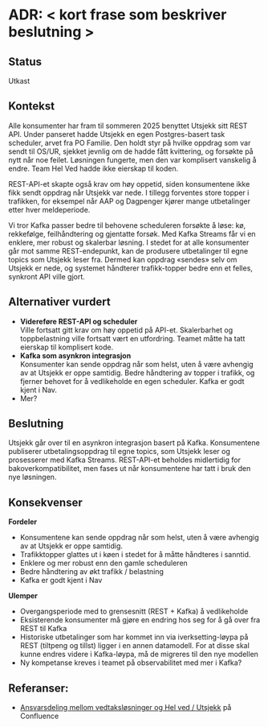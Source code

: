 # ADR: < kort frase som beskriver beslutning >

## Status

Utkast

## Kontekst
Alle konsumenter har fram til sommeren 2025 benyttet Utsjekk sitt REST API. Under panseret hadde Utsjekk en egen Postgres-basert task scheduler, arvet fra PO Familie. Den holdt styr på hvilke oppdrag som var sendt til OS/UR, sjekket jevnlig om de hadde fått kvittering, og forsøkte på nytt når noe feilet. Løsningen fungerte, men den var komplisert vanskelig å endre. Team Hel Ved hadde ikke eierskap til koden.

REST-API-et skapte også krav om høy oppetid, siden konsumentene ikke fikk sendt oppdrag når Utsjekk var nede. I tillegg forventes store topper i trafikken, for eksempel når AAP og Dagpenger kjører mange utbetalinger etter hver meldeperiode.

Vi tror Kafka passer bedre til behovene scheduleren forsøkte å løse: kø, rekkefølge, feilhåndtering og gjentatte forsøk. Med Kafka Streams får vi en enklere, mer robust og skalerbar løsning. I stedet for at alle konsumenter går mot samme REST-endepunkt, kan de produsere utbetalinger til egne topics som Utsjekk leser fra. Dermed kan oppdrag «sendes» selv om Utsjekk er nede, og systemet håndterer trafikk-topper bedre enn et felles, synkront API ville gjort.


## Alternativer vurdert

- **Videreføre REST-API og scheduler**<br/>
Ville fortsatt gitt krav om høy oppetid på API-et. Skalerbarhet og toppbelastning ville fortsatt vært en utfordring. Teamet måtte ha tatt eierskap til komplisert kode.
- **Kafka som asynkron integrasjon**<br/>
Konsumenter kan sende oppdrag når som helst, uten å være avhengig av at Utsjekk er oppe samtidig. Bedre håndtering av topper i trafikk, og fjerner behovet for å vedlikeholde en egen scheduler. Kafka er godt kjent i Nav.
- Mer?


## Beslutning

Utsjekk går over til en asynkron integrasjon basert på Kafka. Konsumentene publiserer utbetalingsoppdrag til egne topics, som Utsjekk leser og prosesserer med Kafka Streams. REST-API-et beholdes midlertidig for bakoverkompatibilitet, men fases ut når konsumentene har tatt i bruk den nye løsningen.

## Konsekvenser

**Fordeler**
- Konsumentene kan sende oppdrag når som helst, uten å være avhengig av at Utsjekk er oppe samtidig.
- Trafikktopper glattes ut i køen i stedet for å måtte håndteres i sanntid.
- Enklere og mer robust enn den gamle scheduleren
- Bedre håndtering av økt trafikk / belastning
- Kafka er godt kjent i Nav

**Ulemper**
- Overgangsperiode med to grensesnitt (REST + Kafka) å vedlikeholde
- Eksisterende konsumenter må gjøre en endring hos seg for å gå over fra REST til Kafka
- Historiske utbetalinger som har kommet inn via iverksetting-løypa på REST (tiltpeng og tillst) ligger i en annen datamodell. For at disse skal kunne endres videre i Kafka-løypa, må de migreres til den nye modellen 
- Ny kompetanse kreves i teamet på observabilitet med mer i Kafka?


## Referanser:
- [Ansvarsdeling mellom vedtaksløsninger og Hel ved / Utsjekk](https://confluence.adeo.no/spaces/ARML/pages/688985372/013-ADR-P4+Ansvarsdeling+mellom+vedtaksl%C3%B8sninger+og+Utsjekk) på Confluence
